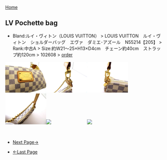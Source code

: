 [Home](../readme.md) 

## LV Pochette bag

* Bland:ルイ・ヴィトン（LOUIS VUITTON） > LOUIS VUITTON　ルイ・ヴィトン　ショルダーバッグ　エヴァ　ダミエ･アズール　N55214【205】 > Rank:中古A > Size:約W21〜25×H13×D4cm　チェーン約40cm　ストラップ約120cm > 102608 > [order](https://github.com/kuroei/buyer/issues/new?title=2148102537890&body=LOUIS+VUITTON%E3%80%80%E3%83%AB%E3%82%A4%E3%83%BB%E3%83%B4%E3%82%A3%E3%83%88%E3%83%B3%E3%80%80%E3%82%B7%E3%83%A7%E3%83%AB%E3%83%80%E3%83%BC%E3%83%90%E3%83%83%E3%82%B0%E3%80%80%E3%82%A8%E3%83%B4%E3%82%A1%E3%80%80%E3%83%80%E3%83%9F%E3%82%A8%EF%BD%A5%E3%82%A2%E3%82%BA%E3%83%BC%E3%83%AB%E3%80%80N55214%E3%80%90205%E3%80%91+102608&labels=d)

<img style="display:inline-block;" src="./pic/%E3%82%B7%E3%83%A7%E3%83%AB%E3%83%80%E3%83%BC%E3%83%90%E3%83%83%E3%82%B0/%E3%83%9D%E3%82%B7%E3%82%A7%E3%83%83%E3%83%88/%E3%83%AB%E3%82%A4%E3%83%BB%E3%83%B4%E3%82%A3%E3%83%88%E3%83%B3%EF%BC%88LOUIS%20VUITTON%EF%BC%89/2148102537890/1.jpg" width=130 /><img style="display:inline-block;" src="./pic/%E3%82%B7%E3%83%A7%E3%83%AB%E3%83%80%E3%83%BC%E3%83%90%E3%83%83%E3%82%B0/%E3%83%9D%E3%82%B7%E3%82%A7%E3%83%83%E3%83%88/%E3%83%AB%E3%82%A4%E3%83%BB%E3%83%B4%E3%82%A3%E3%83%88%E3%83%B3%EF%BC%88LOUIS%20VUITTON%EF%BC%89/2148102537890/2.jpg" width=130 /><img style="display:inline-block;" src="./pic/%E3%82%B7%E3%83%A7%E3%83%AB%E3%83%80%E3%83%BC%E3%83%90%E3%83%83%E3%82%B0/%E3%83%9D%E3%82%B7%E3%82%A7%E3%83%83%E3%83%88/%E3%83%AB%E3%82%A4%E3%83%BB%E3%83%B4%E3%82%A3%E3%83%88%E3%83%B3%EF%BC%88LOUIS%20VUITTON%EF%BC%89/2148102537890/3.jpg" width=130 /><img style="display:inline-block;" src="./pic/%E3%82%B7%E3%83%A7%E3%83%AB%E3%83%80%E3%83%BC%E3%83%90%E3%83%83%E3%82%B0/%E3%83%9D%E3%82%B7%E3%82%A7%E3%83%83%E3%83%88/%E3%83%AB%E3%82%A4%E3%83%BB%E3%83%B4%E3%82%A3%E3%83%88%E3%83%B3%EF%BC%88LOUIS%20VUITTON%EF%BC%89/2148102537890/4.jpg" width=130 /><img style="display:inline-block;" src="./pic/%E3%82%B7%E3%83%A7%E3%83%AB%E3%83%80%E3%83%BC%E3%83%90%E3%83%83%E3%82%B0/%E3%83%9D%E3%82%B7%E3%82%A7%E3%83%83%E3%83%88/%E3%83%AB%E3%82%A4%E3%83%BB%E3%83%B4%E3%82%A3%E3%83%88%E3%83%B3%EF%BC%88LOUIS%20VUITTON%EF%BC%89/2148102537890/5.jpg" width=130 /><img style="display:inline-block;" src="./pic/%E3%82%B7%E3%83%A7%E3%83%AB%E3%83%80%E3%83%BC%E3%83%90%E3%83%83%E3%82%B0/%E3%83%9D%E3%82%B7%E3%82%A7%E3%83%83%E3%83%88/%E3%83%AB%E3%82%A4%E3%83%BB%E3%83%B4%E3%82%A3%E3%83%88%E3%83%B3%EF%BC%88LOUIS%20VUITTON%EF%BC%89/2148102537890/6.jpg" width=130 />

<br>

* [Next Page->](./LV%20Pochette%20bag_5.md) 

* [<-Last Page](./LV%20Pochette%20bag_3.md)
